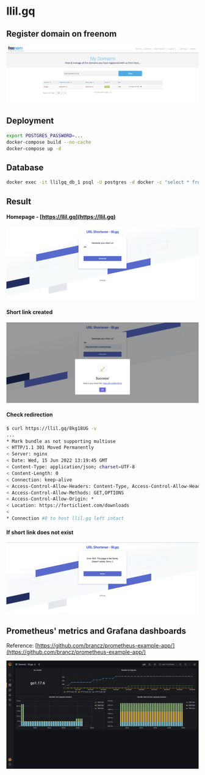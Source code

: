 # llil.gq

## Register domain on freenom

![](.img/freenom.png)

## Deployment

```bash
export POSTGRES_PASSWORD=...
docker-compose build --no-cache
docker-compose up -d
```

## Database

```bash
docker exec -it llilgq_db_1 psql -U postgres -d docker -c "select * from short_url_maps;"
```

## Result

#### Homepage - [https://llil.gq](https://llil.gq)

![](.img/homepage.png)

#### Short link created

![](.img/short_link_created.png)

#### Check redirection

```bash
$ curl https://llil.gq/8kg18UG -v 
...
* Mark bundle as not supporting multiuse
< HTTP/1.1 301 Moved Permanently
< Server: nginx
< Date: Wed, 15 Jun 2022 13:19:45 GMT
< Content-Type: application/json; charset=UTF-8
< Content-Length: 0
< Connection: keep-alive
< Access-Control-Allow-Headers: Content-Type, Access-Control-Allow-Headers
< Access-Control-Allow-Methods: GET,OPTIONS
< Access-Control-Allow-Origin: *
< Location: https://forticlient.com/downloads
< 
* Connection #0 to host llil.gq left intact
```

#### If short link does not exist

![](.img/error_404_page.png)

## Prometheus' metrics and Grafana dashboards

Reference:
[https://github.com/brancz/prometheus-example-app/](https://github.com/brancz/prometheus-example-app/)

![](./.img/grafana-dashboard.png)
